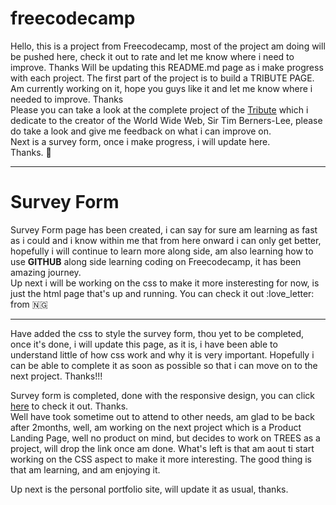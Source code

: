 # freecodecamp

Hello, this is a project from Freecodecamp, most of the project am doing will be pushed here, check it out to rate and let me know where i need to improve. Thanks
Will be updating this README.md page as i make progress with each project.
The first part of the project is to build a TRIBUTE PAGE.
Am currently working on it, hope you guys like it and let me know where i needed to improve. Thanks <br>
Please you can take a look at the complete project of the <a href="https://kekecoder.github.io/freecodecamp/tribute" target="_blank">Tribute</a> which i dedicate to the creator of the World Wide Web, Sir Tim Berners-Lee, please do take a look and give me feedback on what i can improve on. <br>
Next is a survey form, once i make progress, i will update here. <br> Thanks. :love_letter:<br>

<hr>
<h1><strong>Survey Form </strong></h1>
Survey Form page has been created, i can say for sure am learning as fast as i could and i know within me that from here onward i can only get better, hopefully i will continue to learn more along side, am also learning how to use <b>GITHUB</b> along side learning coding on Freecodecamp, it has been amazing journey.<br>
Up next i will be working on the css to make it more insteresting for now, is just the html page that's up and running. You can check it out :love_letter: from 🇳🇬

<hr>
Have added the css to style the survey form, thou yet to be completed, once it's done, i will update this page, as it is, i have been able to understand little of how css work and why it is very important. Hopefully i can be able to complete it as soon as possible so that i can move on to the next project. Thanks!!!

Survey form is completed, done with the responsive design, you can click <a href="https://kekecoder.github.io/freecodecamp/surveyForm/">here</a> to check it out. Thanks.<br>
Well have took sometime out to attend to other needs, am glad to be back after 2months, well, am working on the next project which is a Product Landing Page, well no product on mind, but decides to work on TREES as a project, will drop the link once am done. What's left is that am aout ti start working on the CSS aspect to make it more interesting. The good thing is that am learning, and am enjoying it.

Up next is the personal portfolio site, will update it as usual, thanks.
